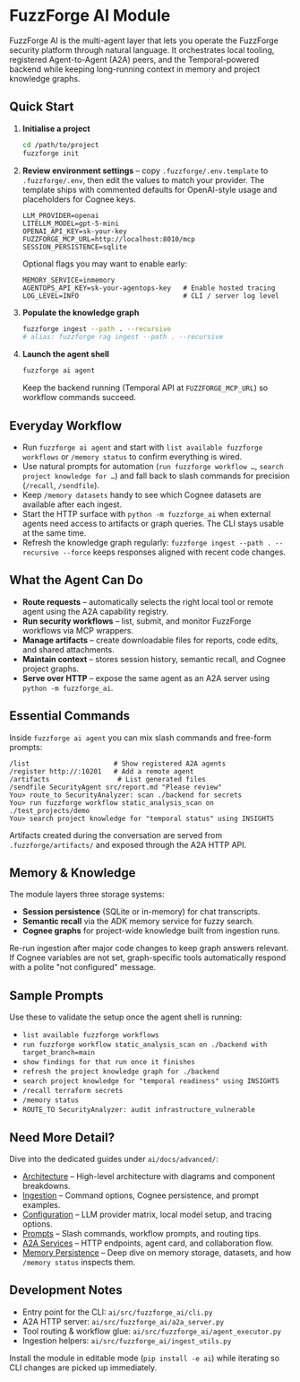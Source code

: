 # FuzzForge AI Module

FuzzForge AI is the multi-agent layer that lets you operate the FuzzForge security platform through natural language. It orchestrates local tooling, registered Agent-to-Agent (A2A) peers, and the Temporal-powered backend while keeping long-running context in memory and project knowledge graphs.

## Quick Start

1. **Initialise a project**
   ```bash
   cd /path/to/project
   fuzzforge init
   ```
2. **Review environment settings** – copy `.fuzzforge/.env.template` to `.fuzzforge/.env`, then edit the values to match your provider. The template ships with commented defaults for OpenAI-style usage and placeholders for Cognee keys.
   ```env
   LLM_PROVIDER=openai
   LITELLM_MODEL=gpt-5-mini
   OPENAI_API_KEY=sk-your-key
   FUZZFORGE_MCP_URL=http://localhost:8010/mcp
   SESSION_PERSISTENCE=sqlite
   ```
   Optional flags you may want to enable early:
   ```env
   MEMORY_SERVICE=inmemory
   AGENTOPS_API_KEY=sk-your-agentops-key   # Enable hosted tracing
   LOG_LEVEL=INFO                          # CLI / server log level
   ```
3. **Populate the knowledge graph**
   ```bash
   fuzzforge ingest --path . --recursive
   # alias: fuzzforge rag ingest --path . --recursive
   ```
4. **Launch the agent shell**
   ```bash
   fuzzforge ai agent
   ```
   Keep the backend running (Temporal API at `FUZZFORGE_MCP_URL`) so workflow commands succeed.

## Everyday Workflow

- Run `fuzzforge ai agent` and start with `list available fuzzforge workflows` or `/memory status` to confirm everything is wired.
- Use natural prompts for automation (`run fuzzforge workflow …`, `search project knowledge for …`) and fall back to slash commands for precision (`/recall`, `/sendfile`).
- Keep `/memory datasets` handy to see which Cognee datasets are available after each ingest.
- Start the HTTP surface with `python -m fuzzforge_ai` when external agents need access to artifacts or graph queries. The CLI stays usable at the same time.
- Refresh the knowledge graph regularly: `fuzzforge ingest --path . --recursive --force` keeps responses aligned with recent code changes.

## What the Agent Can Do

- **Route requests** – automatically selects the right local tool or remote agent using the A2A capability registry.
- **Run security workflows** – list, submit, and monitor FuzzForge workflows via MCP wrappers.
- **Manage artifacts** – create downloadable files for reports, code edits, and shared attachments.
- **Maintain context** – stores session history, semantic recall, and Cognee project graphs.
- **Serve over HTTP** – expose the same agent as an A2A server using `python -m fuzzforge_ai`.

## Essential Commands

Inside `fuzzforge ai agent` you can mix slash commands and free-form prompts:

```text
/list                     # Show registered A2A agents
/register http://:10201   # Add a remote agent
/artifacts                 # List generated files
/sendfile SecurityAgent src/report.md "Please review"
You> route_to SecurityAnalyzer: scan ./backend for secrets
You> run fuzzforge workflow static_analysis_scan on ./test_projects/demo
You> search project knowledge for "temporal status" using INSIGHTS
```

Artifacts created during the conversation are served from `.fuzzforge/artifacts/` and exposed through the A2A HTTP API.

## Memory & Knowledge

The module layers three storage systems:

- **Session persistence** (SQLite or in-memory) for chat transcripts.
- **Semantic recall** via the ADK memory service for fuzzy search.
- **Cognee graphs** for project-wide knowledge built from ingestion runs.

Re-run ingestion after major code changes to keep graph answers relevant. If Cognee variables are not set, graph-specific tools automatically respond with a polite "not configured" message.

## Sample Prompts

Use these to validate the setup once the agent shell is running:

- `list available fuzzforge workflows`
- `run fuzzforge workflow static_analysis_scan on ./backend with target_branch=main`
- `show findings for that run once it finishes`
- `refresh the project knowledge graph for ./backend`
- `search project knowledge for "temporal readiness" using INSIGHTS`
- `/recall terraform secrets`
- `/memory status`
- `ROUTE_TO SecurityAnalyzer: audit infrastructure_vulnerable`

## Need More Detail?

Dive into the dedicated guides under `ai/docs/advanced/`:

- [Architecture](https://docs.fuzzforge.ai/docs/ai/intro) – High-level architecture with diagrams and component breakdowns.
- [Ingestion](https://docs.fuzzforge.ai/docs/ai/ingestion.md) – Command options, Cognee persistence, and prompt examples.
- [Configuration](https://docs.fuzzforge.ai/docs/ai/configuration.md) – LLM provider matrix, local model setup, and tracing options.
- [Prompts](https://docs.fuzzforge.ai/docs/ai/prompts.md) – Slash commands, workflow prompts, and routing tips.
- [A2A Services](https://docs.fuzzforge.ai/docs/ai/a2a-services.md) – HTTP endpoints, agent card, and collaboration flow.
- [Memory Persistence](https://docs.fuzzforge.ai/docs/ai/architecture.md#memory--persistence) – Deep dive on memory storage, datasets, and how `/memory status` inspects them.

## Development Notes

- Entry point for the CLI: `ai/src/fuzzforge_ai/cli.py`
- A2A HTTP server: `ai/src/fuzzforge_ai/a2a_server.py`
- Tool routing & workflow glue: `ai/src/fuzzforge_ai/agent_executor.py`
- Ingestion helpers: `ai/src/fuzzforge_ai/ingest_utils.py`

Install the module in editable mode (`pip install -e ai`) while iterating so CLI changes are picked up immediately.

